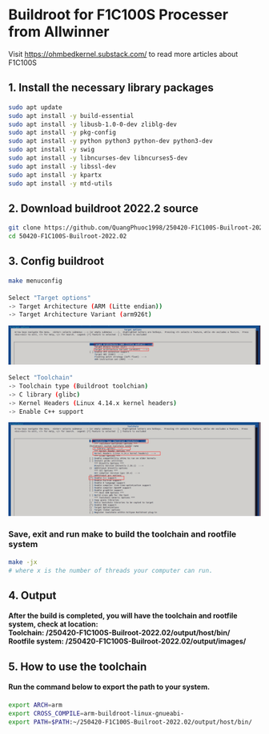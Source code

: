 <h1>
Buildroot for F1C100S Processer from Allwinner
</h1>

Visit https://ohmbedkernel.substack.com/ to read more articles about F1C100S

<h2>
1. Install the necessary library packages
</h2>

```bash
sudo apt update
sudo apt install -y build-essential
sudo apt install -y libusb-1.0-0-dev zliblg-dev
sudo apt install -y pkg-config
sudo apt install -y python python3 python-dev python3-dev
sudo apt install -y swig
sudo apt install -y libncurses-dev libncurses5-dev
sudo apt install -y libssl-dev
sudo apt install -y kpartx
sudo apt install -y mtd-utils
```

<h2>
2. Download buildroot 2022.2 source
</h2>

```bash
git clone https://github.com/QuangPhuoc1998/250420-F1C100S-Builroot-2022.02.git
cd 50420-F1C100S-Builroot-2022.02
```

<h2>
3. Config buildroot
</h2>

```bash
make menuconfig

Select "Target options"
-> Target Architecture (ARM (Litte endian))
-> Target Architecture Variant (arm926t)
```

![Test](Image/1-Select-Arm-Arch.png)

```bash
Select "Toolchain"
-> Toolchain type (Buildroot toolchian)
-> C library (glibc)
-> Kernel Headers (Linux 4.14.x kernel headers)
-> Enable C++ support
```

![Test](Image/2-Config-Toolchain.png)

<h3>
Save, exit and run make to build the toolchain and rootfile system
</h3>

```bash
make -jx
# where x is the number of threads your computer can run.
```

<h2>
4. Output
</h2>

<h4>
After the build is completed, you will have the toolchain and rootfile system, check at location:<br>
Toolchain: /250420-F1C100S-Builroot-2022.02/output/host/bin/<br>
Rootfile system: /250420-F1C100S-Builroot-2022.02/output/images/<br>
</h4>

<h2>
5. How to use the toolchain
</h2>
<h4>
Run the command below to export the path to your system.
</h4>

```bash
export ARCH=arm
export CROSS_COMPILE=arm-buildroot-linux-gnueabi-
export PATH=$PATH:~/250420-F1C100S-Builroot-2022.02/output/host/bin/
```